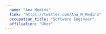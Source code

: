 ```yaml
---
  name: "Ana Medina"
  link: "https://twitter.com/Ana_M_Medina"
  occupation_title: "Software Engineer"
  affiliation: "Uber"
---
```

